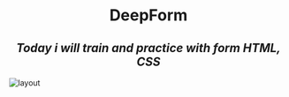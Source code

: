 <h1 align="center">DeepForm</h1>
<h2 align="center"><i>Today i will train and practice with form HTML, CSS</i></h2>
<img src="" alt="layout">
